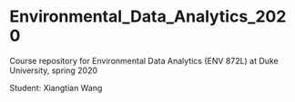 # Environmental_Data_Analytics_2020
Course repository for Environmental Data Analytics (ENV 872L) at Duke University, spring 2020

Student: Xiangtian Wang
